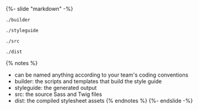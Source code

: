 {%- slide "markdown" -%}

`./builder`

`./styleguide`

`./src`

`./dist`


{% notes %}
- can be named anything according to your team's coding conventions
- builder: the scripts and templates that build the style guide
- styleguide: the generated output
- src: the source Sass and Twig files
- dist: the compiled stylesheet assets
{% endnotes %}
{%- endslide -%}

